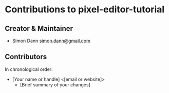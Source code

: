 # Contributions to pixel-editor-tutorial

## Creator & Maintainer

* Simon Dann <simon.dann@gmail.com>

## Contributors

In chronological order:

* [Your name or handle] <[email or website]>
  * [Brief summary of your changes]
